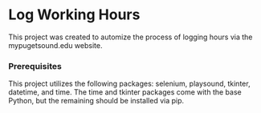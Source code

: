 # Log Working Hours

This project was created to automize the process of logging hours via the mypugetsound.edu website. 

### Prerequisites

This project utilizes the following packages: selenium, playsound, tkinter, datetime, and time. The time and tkinter packages come with the base Python, but the remaining should be installed via pip.
